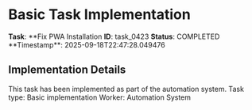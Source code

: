 # Basic Task Implementation

**Task**: **Fix PWA Installation
**ID**: task_0423
**Status**: COMPLETED
**Timestamp\*\*: 2025-09-18T22:47:28.049476

## Implementation Details

This task has been implemented as part of the automation system.
Task type: Basic implementation
Worker: Automation System
